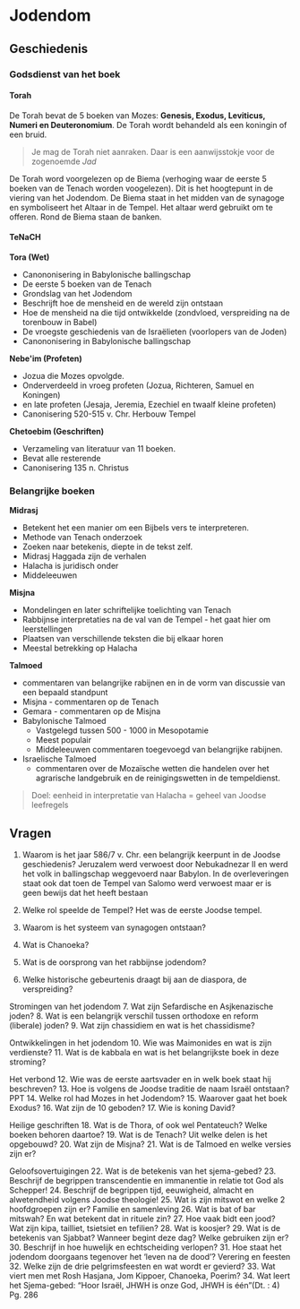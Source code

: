 # Jodendom

<!-- toc -->

## Geschiedenis

### Godsdienst van het boek

#### Torah
De Torah bevat de 5 boeken van Mozes: **Genesis, Exodus, Leviticus, Numeri en Deuteronomium**. De Torah wordt behandeld als een koningin of een bruid. 

> Je mag de Torah niet aanraken. Daar is een aanwijsstokje voor de zogenoemde *Jad*

De Torah word voorgelezen op de Biema (verhoging waar de eerste 5 boeken van de Tenach worden voogelezen). Dit is het hoogtepunt in de viering van het Jodendom. De Biema staat in het midden van de synagoge en symboliseert het Altaar in de Tempel. Het altaar werd gebruikt om te offeren. Rond de Biema staan de banken. 


#### TeNaCH

**Tora (Wet)**
- Canononisering in Babylonische ballingschap
- De eerste 5 boeken van de Tenach
- Grondslag van het Jodendom
- Beschrijft hoe de mensheid en de wereld zijn ontstaan
- Hoe de mensheid na die tijd ontwikkelde (zondvloed, verspreiding na de torenbouw in Babel)
- De vroegste geschiedenis van de Israëlieten (voorlopers van de Joden)
- Canononisering in Babylonische ballingschap


**Nebe'im (Profeten)** 
- Jozua die Mozes opvolgde.
- Onderverdeeld in vroeg profeten (Jozua, Richteren, Samuel en Koningen)
- en late profeten (Jesaja, Jeremia, Ezechiel en twaalf kleine profeten)
- Canonisering 520-515 v. Chr. Herbouw Tempel



**Chetoebim (Geschriften)**
- Verzameling van literatuur van 11 boeken. 
- Bevat alle resterende 
- Canonisering 135 n. Christus


### Belangrijke boeken
**Midrasj**
- Betekent het een manier om een Bijbels vers te interpreteren.
- Methode van Tenach onderzoek
- Zoeken naar betekenis, diepte in de tekst zelf.
- Midrasj Haggada zijn de verhalen
- Halacha is juridisch onder
- Middeleeuwen


**Misjna**
- Mondelingen en later schriftelijke toelichting van Tenach
- Rabbijnse interpretaties na de val van de Tempel - het gaat hier om leerstellingen
- Plaatsen van verschillende teksten die bij elkaar horen
- Meestal betrekking op Halacha 


**Talmoed**
- commentaren van belangrijke rabijnen en in de vorm van discussie van een bepaald standpunt
- Misjna - commentaren op de Tenach
- Gemara - commentaren op de Misjna
- Babylonische Talmoed 
  - Vastgelegd tussen 500 - 1000 in Mesopotamie
  - Meest populair
  - Middeleeuwen commentaren toegevoegd van belangrijke rabijnen. 
- Israelische Talmoed
  - commentaren over de Mozaïsche wetten die handelen over het agrarische landgebruik en de reinigingswetten in de tempeldienst.

> Doel: eenheid in interpretatie van Halacha = geheel van Joodse leefregels



## Vragen  

1.  Waarom is het jaar 586/7 v. Chr. een belangrijk keerpunt in de Joodse geschiedenis?
Jeruzalem werd verwoest door Nebukadnezar II en werd het volk in ballingschap weggevoerd naar Babylon. In de overleveringen staat ook dat toen de Tempel van Salomo werd verwoest maar er is geen bewijs dat het heeft bestaan

2.  Welke rol speelde de Tempel?
Het was de eerste Joodse tempel. 

3.  Waarom is het systeem van synagogen ontstaan?
4.  Wat is Chanoeka?
5.  Wat is de oorsprong van het rabbijnse jodendom?
6.  Welke historische gebeurtenis draagt bij aan de diaspora, de verspreiding?

Stromingen van het jodendom
7.  Wat zijn Sefardische en Asjkenazische joden?
8.  Wat is een belangrijk verschil tussen orthodoxe en reform (liberale) joden?
9.  Wat zijn chassidiem en wat is het chassidisme?

Ontwikkelingen in het jodendom
10. Wie was Maimonides en wat is zijn verdienste?
11. Wat is de kabbala en wat is het belangrijkste boek in deze stroming?

Het verbond
12. Wie was de eerste aartsvader en in welk boek staat hij beschreven?
13. Hoe is volgens de Joodse traditie de naam Israël ontstaan? PPT
14. Welke rol had Mozes in het Jodendom?
15. Waarover gaat het boek Exodus?
16. Wat zijn de 10 geboden?
17. Wie is koning David?

Heilige geschriften
18. Wat is de Thora, of ook wel Pentateuch? Welke boeken behoren daartoe? 
19. Wat is de Tenach? Uit welke delen is het opgebouwd?
20. Wat zijn de Misjna?
21. Wat is de Talmoed en welke versies zijn er?

Geloofsovertuigingen
22. Wat is de betekenis van  het sjema-gebed?
23. Beschrijf de begrippen transcendentie en immanentie in relatie tot God als Schepper!
24. Beschrijf de begrippen tijd, eeuwigheid, almacht en alwetendheid volgens Joodse theologie!
25. Wat is zijn mitswot en welke 2 hoofdgroepen zijn er?
Familie en samenleving
26. Wat is bat of bar mitswah? En wat betekent dat in rituele zin?
27. Hoe vaak bidt een jood? Wat zijn kipa, tailliet, tsietsiet en tefilien? 
28. Wat is koosjer?
29. Wat is de betekenis van Sjabbat? Wanneer begint deze dag? Welke gebruiken zijn er?
30. Beschrijf in hoe huwelijk en echtscheiding verlopen?
31. Hoe staat het jodendom doorgaans tegenover het ‘leven na de dood’?
Verering en  feesten
32. Welke zijn de drie pelgrimsfeesten en wat wordt er gevierd?
33. Wat viert men met Rosh Hasjana, Jom Kippoer, Chanoeka, Poerim?
34. Wat leert het Sjema-gebed: “Hoor Israël, JHWH is onze God, JHWH is één”(Dt. : 4) Pg. 286

